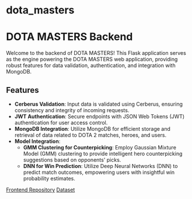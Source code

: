# dota_masters

# DOTA MASTERS Backend

Welcome to the backend of DOTA MASTERS! This Flask application serves as the engine powering the DOTA MASTERS web application, providing robust features for data validation, authentication, and integration with MongoDB.

## Features

- **Cerberus Validation**: Input data is validated using Cerberus, ensuring consistency and integrity of incoming requests.
- **JWT Authentication**: Secure endpoints with JSON Web Tokens (JWT) authentication for user access control.
- **MongoDB Integration**: Utilize MongoDB for efficient storage and retrieval of data related to DOTA 2 matches, heroes, and users.
- **Model Integration**:
  - **GMM Clustering for Counterpicking**: Employ Gaussian Mixture Model (GMM) clustering to provide intelligent hero counterpicking suggestions based on opponents' picks.
  - **DNN for Win Prediction**: Utilize Deep Neural Networks (DNN) to predict match outcomes, empowering users with insightful win probability estimates.



 [Frontend Repository](https://github.com/Yasodhyassp30/dota_masters_frontend)
 [Dataset](https://www.kaggle.com/datasets/darianogina/dota-2-matches-pro-leagues/data)
